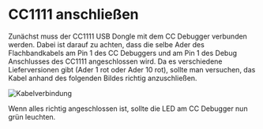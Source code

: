 # CC1111 anschließen

Zunächst muss der CC1111 USB Dongle mit dem CC Debugger verbunden werden. Dabei ist darauf zu achten, dass die selbe Ader des Flachbandkabels am Pin 1 des CC Debuggers und am Pin 1 des Debug Anschlusses des CC1111  angeschlossen wird. Da es verschiedene Lieferversionen gibt (Ader 1 rot oder Ader 10 rot), sollte man versuchen, das Kabel anhand des folgenden Bildes richtig anzuschließen.

![Kabelverbindung](..\..\images\enlite\Kabel.jpg)

Wenn alles richtig angeschlossen ist, sollte die LED am CC Debugger nun grün leuchten.




